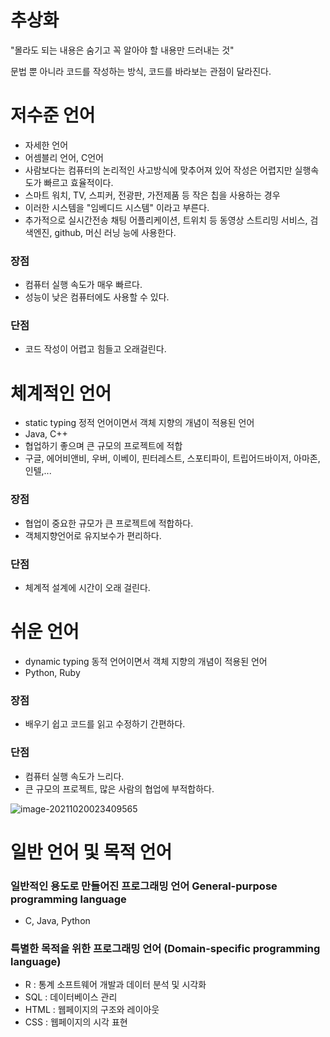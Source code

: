# 추상화

"몰라도 되는 내용은 숨기고 꼭 알아야 할 내용만 드러내는 것"

문법 뿐 아니라 코드를 작성하는 방식, 코드를 바라보는 관점이 달라진다.

# 저수준 언어

- 자세한 언어
- 어셈블리 언어, C언어
- 사람보다는 컴퓨터의 논리적인 사고방식에 맞추어져 있어 작성은 어렵지만 실행속도가 빠르고 효율적이다.
- 스마트 워치, TV, 스피커, 전광판, 가전제품 등 작은 칩을 사용하는 경우
- 이러한 시스템을 "임베디드 시스템" 이라고 부른다.
- 추가적으로 실시간전송 채팅 어플리케이션, 트위치 등 동영상 스트리밍 서비스, 검색엔진, github, 머신 러닝 능에 사용한다.

### 장점

- 컴퓨터 실행 속도가 매우 빠르다.
- 성능이 낮은 컴퓨터에도 사용할 수 있다.

### 단점

- 코드 작성이 어렵고 힘들고 오래걸린다.

# 체계적인 언어

- static typing 정적 언어이면서 객체 지향의 개념이 적용된 언어
- Java, C++
- 협업하기 좋으며 큰 규모의 프로젝트에 적합
- 구글, 에어비앤비, 우버, 이베이, 핀터레스트, 스포티파이, 트립어드바이저, 아마존, 인텔,...

### 장점

- 협업이 중요한 규모가 큰 프로젝트에 적합하다.
- 객체지향언어로 유지보수가 편리하다.

### 단점

- 체계적 설계에 시간이 오래 걸린다.

# 쉬운 언어

- dynamic typing 동적 언어이면서 객체 지향의 개념이 적용된 언어
- Python, Ruby

### 장점

- 배우기 쉽고 코드를 읽고 수정하기 간편하다.

### 단점

- 컴퓨터 실행 속도가 느리다.
- 큰 규모의 프로젝트, 많은 사람의 협업에 부적합하다.



![image-20211020023409565](추상화.assets/image-20211020023409565.png)

# 일반 언어 및 목적 언어

### 일반적인 용도로 만들어진 프로그래밍 언어 General-purpose programming language

- C, Java, Python

### 특별한 목적을 위한 프로그래밍 언어 (Domain-specific programming language)

- R : 통계 소프트웨어 개발과 데이터 분석 및 시각화
- SQL : 데이터베이스 관리
- HTML : 웹페이지의 구조와 레이아웃
- CSS : 웹페이지의 시각 표현